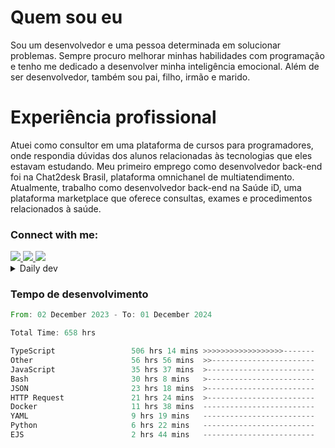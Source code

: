 # Quem sou eu
Sou um desenvolvedor e uma pessoa determinada em solucionar problemas. Sempre procuro melhorar minhas habilidades com programação e tenho me dedicado a desenvolver minha inteligência emocional. Além de ser desenvolvedor, também sou pai, filho, irmão e marido.

# Experiência profissional
Atuei como consultor em uma plataforma de cursos para programadores, onde respondia dúvidas dos alunos relacionadas às tecnologias que eles estavam estudando.
Meu primeiro emprego como desenvolvedor back-end foi na Chat2desk Brasil, plataforma omnichanel de multiatendimento.
Atualmente, trabalho como desenvolvedor back-end na Saúde iD, uma plataforma marketplace que oferece consultas, exames e procedimentos relacionados à saúde.

### Connect with me:
<a href="https://www.linkedin.com/in/theusmoreira" target="_blank" >
<img src="https://img.shields.io/badge/linkedin-%230077B5.svg?&style=for-the-badge&logo=linkedin&logoColor=white ">
</a>
<a href="https://www.instagram.com/matheus.s.moreira/" target="_blank">
<img src="https://img.shields.io/badge/instagram-%23E4405F.svg?&style=for-the-badge&logo=instagram&logoColor=white">
</a>
<a href="mailto:matheussm301@gmail.com"  target="_blank">
<img src="https://img.shields.io/badge/gmail-%23E4405F.svg?&style=for-the-badge&logo=gmail&logoColor=white">
</a>


<details>
  <summary>Daily dev </summary>
<p>
  <a href="https://app.daily.dev/matheussantos"><img src="https://github.com/matheus-santos-moreira/matheus-santos-moreira/blob/master/devcard.svg" width="200" alt="Matheus Santos's Dev Card"/></a>
 </p>
</details>

<h3>Tempo de desenvolvimento</h3>

<!--START_SECTION:waka-->

```rust
From: 02 December 2023 - To: 01 December 2024

Total Time: 658 hrs

TypeScript                 506 hrs 14 mins >>>>>>>>>>>>>>>>>>-------   70.81 %
Other                      56 hrs 56 mins  >>-----------------------   07.96 %
JavaScript                 35 hrs 37 mins  >------------------------   04.98 %
Bash                       30 hrs 8 mins   >------------------------   04.22 %
JSON                       23 hrs 18 mins  >------------------------   03.26 %
HTTP Request               21 hrs 24 mins  >------------------------   02.99 %
Docker                     11 hrs 38 mins  -------------------------   01.63 %
YAML                       9 hrs 19 mins   -------------------------   01.30 %
Python                     6 hrs 22 mins   -------------------------   00.89 %
EJS                        2 hrs 44 mins   -------------------------   00.38 %
```

<!--END_SECTION:waka-->

